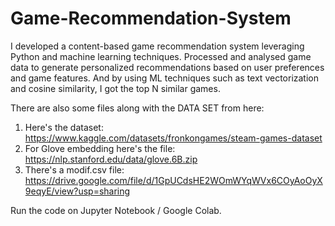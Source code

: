 # Game-Recommendation-System
I developed a content-based game recommendation system leveraging Python and machine learning techniques. Processed and analysed game data to generate personalized recommendations based on user preferences and game features. And by using ML techniques such as text vectorization and cosine similarity, I got the top N similar games.

There are also some files along with the DATA SET from here:
1. Here's the dataset: https://www.kaggle.com/datasets/fronkongames/steam-games-dataset 
2. For Glove embedding here's the file: https://nlp.stanford.edu/data/glove.6B.zip
3. There's a modif.csv file: https://drive.google.com/file/d/1GpUCdsHE2WOmWYqWVx6COyAoOyX9eqyE/view?usp=sharing

Run the code on Jupyter Notebook / Google Colab.
